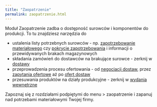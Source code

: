 ```yaml
---
title: "Zaopatrzenie"
permalink: zaopatrzenie.html
---
```

Moduł Zaopatrzenie zadba o dostępność surowców i komponentów do produkcji. To tu znajdziesz narzędzia do
- ustalenia listy potrzebnych surowców - np. [zapotrzebowanie materiałowego](/zapotrzebowanie-materialowe) czy [pokrycie zapotrzebowania](/pokrycie-zapotrzebowania) i informacji o przewidywanych brakach magazynowych
- składania zamówień do dostawców na brakujące surowce - zerknij w [dostawy](/dostawy)
- przeprowadzenia procesu ofertowania - od [negocjacji dostaw](/negocjacje), przez [zapytania ofertowe](/zapytania-ofertowe) aż po [ofert dostaw](/oferty-dostaw)
- przesuwania produktów na działy produkcyjne - zerknij w [wydania wewnętrzne](/wydania-wewnetrzne)

Zapoznaj się z rozdziałami podpiętymi do menu > zaopatrzenie i zapanuj nad potrzebami materiałowymi Twojej firmy.  


